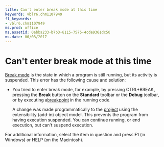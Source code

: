 ```yaml
---
title: Can't enter break mode at this time
keywords: vblr6.chm1107949
f1_keywords:
- vblr6.chm1107949
ms.prod: office
ms.assetid: 0abba233-b7b3-8115-7575-4cde9361dc50
ms.date: 06/08/2017
---
```



# Can't enter break mode at this time

[Break mode](vbe-glossary.md) is the state in which a program is still running, but its activity is suspended. This error has the following cause and solution:



- You tried to enter break mode, for example, by pressing CTRL+BREAK, pressing the  **Break** button on the **Standard** toolbar or the **Debug** toolbar, or by executing a[breakpoint](vbe-glossary.md) in the running code.
    
    A change was made programmatically to the [project](vbe-glossary.md) using the extensibility (add-in) object model. This prevents the program from having execution suspended. You can continue running, or end execution, but can't suspend execution.
    

For additional information, select the item in question and press F1 (in Windows) or HELP (on the Macintosh).

